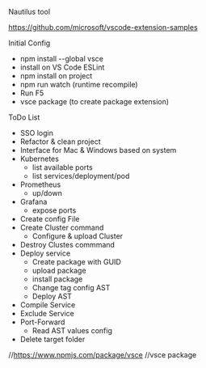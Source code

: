 Nautilus tool

https://github.com/microsoft/vscode-extension-samples

Initial Config
- npm install --global vsce
- install on VS Code ESLint
- npm install on project
- npm run watch (runtime recompile)
- Run F5
- vsce package (to create package extension)

ToDo List
  - SSO login
  - Refactor & clean project
  - Interface for Mac & Windows based on system 
  - Kubernetes
    - list available ports
    - list services/deployment/pod   
  - Prometheus
    - up/down
  - Grafana
    - expose ports          
  - Create config File
  - Create Cluster command
    - Configure & upload Cluster  
  - Destroy Clustes commmand
  - Deploy service
    - Create package with GUID
    - upload package
    - install package
    - Change tag config AST
    - Deploy AST
  - Compile Service
  - Exclude Service
  - Port-Forward   
    - Read AST values config   
  - Delete target folder  


//https://www.npmjs.com/package/vsce
//vsce package
